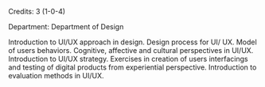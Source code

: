 Credits: 3 (1-0-4)

Department: Department of Design

Introduction to UI/UX approach in design. Design process for UI/ UX. Model of users behaviors. Cognitive, affective and cultural perspectives in UI/UX. Introduction to UI/UX strategy. Exercises in creation of users interfacings and testing of digital products from experiential perspective. Introduction to evaluation methods in UI/UX.